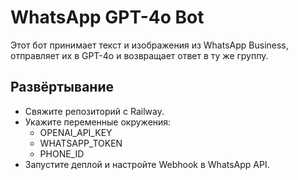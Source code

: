 # WhatsApp GPT-4o Bot

Этот бот принимает текст и изображения из WhatsApp Business, отправляет их в GPT-4o и возвращает ответ в ту же группу.

## Развёртывание
- Свяжите репозиторий с Railway.
- Укажите переменные окружения:
  - OPENAI_API_KEY
  - WHATSAPP_TOKEN
  - PHONE_ID
- Запустите деплой и настройте Webhook в WhatsApp API.

